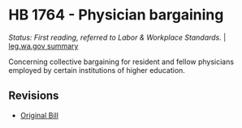 # HB 1764 - Physician bargaining
*Status: First reading, referred to Labor & Workplace Standards.* | [leg.wa.gov summary](https://app.leg.wa.gov/billsummary?BillNumber=1764&Year=2021)

Concerning collective bargaining for resident and fellow physicians employed by certain institutions of higher education.

## Revisions
* [Original Bill](1/)